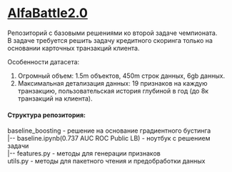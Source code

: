 # [AlfaBattle2.0](https://boosters.pro/championship/alfabattle2/overview)
Репозиторий с базовыми решениями ко второй задаче чемпионата.<br/> 
В задаче требуется решить задачу кредитного скоринга только на основании карточных транзакций клиента.

Особенности датасета:
1. Огромный объем: 1.5m объектов, 450m строк данных, 6gb данных.
2. Максимальная детализация данных: 19 признаков на каждую транзакцию, пользовательская история глубиной в год (до 8к транзакций на клиента).

#### Структура репозитория:
baseline_boosting - решение на основание градиентного бустинга <br/> 
|-- baseline.ipynb(0.737 AUC ROC Public LB) - ноутбук с решением задачи<br/> 
|-- features.py - методы для генерации признаков<br/> 
utils.py - методы для пакетного чтения и предобработки данных<br/> 
